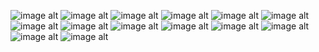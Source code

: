 ![image alt]()
![image alt]()
![image alt]()
![image alt]()
![image alt]()
![image alt]()
![image alt]()
![image alt]()
![image alt]()
![image alt]()
![image alt]()
![image alt]()
![image alt]()
![image alt]()
